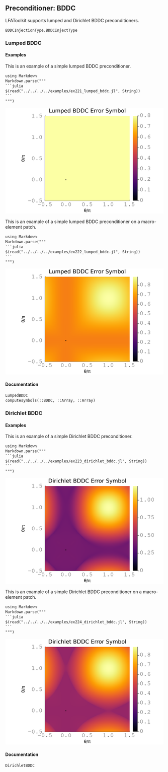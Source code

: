 ## Preconditioner: BDDC

LFAToolkit supports lumped and Dirichlet BDDC preconditioners.

```@docs
BDDCInjectionType.BDDCInjectType
```

### Lumped BDDC

#### Examples

This is an example of a simple lumped BDDC preconditioner.

````@eval
using Markdown
Markdown.parse("""
```julia
$(read("../../../../examples/ex221_lumped_bddc.jl", String))
```
""")
````
![](../../img/221_lumped_bddc_spectral_radius_4_2d.png)

This is an example of a simple lumped BDDC preconditioner on a macro-element patch.

````@eval
using Markdown
Markdown.parse("""
```julia
$(read("../../../../examples/ex222_lumped_bddc.jl", String))
```
""")
````
![](../../img/222_lumped_bddc_spectral_radius_4_elem_2d.png)

#### Documentation

```@docs
LumpedBDDC
computesymbols(::BDDC, ::Array, ::Array)
```

### Dirichlet BDDC

#### Examples

This is an example of a simple Dirichlet BDDC preconditioner.

````@eval
using Markdown
Markdown.parse("""
```julia
$(read("../../../../examples/ex223_dirichlet_bddc.jl", String))
```
""")
````
![](../../img/223_dirichlet_bddc_spectral_radius_4_2d.png)

This is an example of a simple Dirichlet BDDC preconditioner on a macro-element patch.

````@eval
using Markdown
Markdown.parse("""
```julia
$(read("../../../../examples/ex224_dirichlet_bddc.jl", String))
```
""")
````
![](../../img/224_dirichlet_bddc_spectral_radius_4_elem_2d.png)

#### Documentation

```@docs
DirichletBDDC
```
